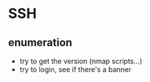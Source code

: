 # SSH

## enumeration

- try to get the version (nmap scripts...)
- try to login, see if there's a banner
